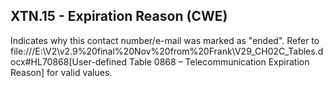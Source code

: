 ## XTN.15 - Expiration Reason (CWE)

Indicates why this contact number/e-mail was marked as "ended". Refer to file:///E:\V2\v2.9%20final%20Nov%20from%20Frank\V29_CH02C_Tables.docx#HL70868[User-defined Table 0868 – Telecommunication Expiration Reason] for valid values.
